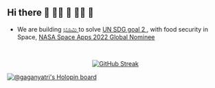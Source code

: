 ## Hi there 👋 🙋‍♀️ 🧙 👩‍💻 🌈




* We are building <a href="https://mangala.earth">ಭೂಮಿ </a> to solve <a href="https://www.un.org/sustainabledevelopment/hunger/">UN SDG goal 2  </a>, with  food security in Space,  <a href="https://2022.spaceappschallenge.org/locations/magdeburg/teams"> NASA Space Apps 2022 Global Nominee</a>

 
<br/>
<div align='center'>

[![GitHub Streak](https://github-readme-streak-stats.herokuapp.com/?user=sachinsshetty&theme=gruvbox)](https://git.io/streak-stats)

</div>

[![@gaganyatri's Holopin board](https://holopin.me/gaganyatri)](https://holopin.io/@gaganyatri)
